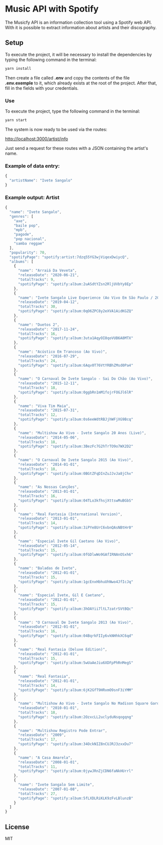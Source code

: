 # Music API with Spotify

The Musicfy API is an information collection tool using a Spotify web API. With it is possible to extract information about artists and their discography.

## Setup

To execute the project, it will be necessary to install the dependencies by typing the following command in the terminal:

```bash
yarn install
```

Then create a file called **.env** and copy the contents of the file **.env.exemple** to it, which already exists at the root of the project. After that, fill in the fields with your credentials.

### Use

To execute the project, type the following command in the terminal:

```bash
yarn start
```

The system is now ready to be used via the routes:

[http://localhost:3000/artist/info](http://localhost:3000/artist/info)

Just send a request for these routes with a JSON containing the artist's name.

### Example of data entry:

```javascript
{
  "artistName": "Ivete Sangalo"
}
```
### Example output: Artist

```javascript
{
  "name": "Ivete Sangalo",
  "genres": [
    "axe",
    "baile pop",
    "mpb",
    "pagode",
    "pop nacional",
    "samba reggae"
  ],
  "popularity": 70,
  "spotifyPage": "spotify:artist:7dzq55YG3wjViqexDwiycQ",
  "albums": [
    {
      "name": "Arraiá Da Veveta",
      "releaseDate": "2020-06-21",
      "totalTracks": 9,
      "spotifyPage": "spotify:album:2uASdtYZsn2RljUVbYy8Ep"
    },
    {
      "name": "Ivete Sangalo Live Experience (Ao Vivo Em São Paulo / 2018)",
      "releaseDate": "2019-04-12",
      "totalTracks": 30,
      "spotifyPage": "spotify:album:0qO6ZPC8y2eXVA1AidKGZQ"
    },
    {
      "name": "Duetos 2",
      "releaseDate": "2017-11-24",
      "totalTracks": 16,
      "spotifyPage": "spotify:album:3uta1AqyOI8qoVUB6A8MTX"
    },
    {
      "name": "Acústico Em Trancoso (Ao Vivo)",
      "releaseDate": "2016-07-29",
      "totalTracks": 24,
      "spotifyPage": "spotify:album:6Aqv0T76VtYRBhZMsd0Pa4"
    },
    {
      "name": "O Carnaval De Ivete Sangalo - Sai Do Chão (Ao Vivo)",
      "releaseDate": "2015-12-11",
      "totalTracks": 18,
      "spotifyPage": "spotify:album:0ggbRn1mM1fojrFOGJl6lR"
    },
    {
      "name": "Viva Tim Maia",
      "releaseDate": "2015-07-31",
      "totalTracks": 12,
      "spotifyPage": "spotify:album:0s6eeWdtRBJjhWFjXG9Bcq"
    },
    {
      "name": "Multishow Ao Vivo - Ivete Sangalo 20 Anos (Live)",
      "releaseDate": "2014-05-06",
      "totalTracks": 18,
      "spotifyPage": "spotify:album:3BezFc7G2hTrTO9o7WX2D2"
    },
    {
      "name": "O Carnaval De Ivete Sangalo 2015 (Ao Vivo)",
      "releaseDate": "2014-01-01",
      "totalTracks": 18,
      "spotifyPage": "spotify:album:0BGtZFqDInZuJJvJa8jChx"
    },
    {
      "name": "As Nossas Canções",
      "releaseDate": "2013-01-01",
      "totalTracks": 16,
      "spotifyPage": "spotify:album:04TLo3kfhsjXttswMuBGbS"
    },
    {
      "name": "Real Fantasia (International Version)",
      "releaseDate": "2013-01-01",
      "totalTracks": 14,
      "spotifyPage": "spotify:album:3iPYe8UrC6vbnQAsNBtHr0"
    },
    {
      "name": "Especial Ivete Gil Caetano (Ao Vivo)",
      "releaseDate": "2012-05-14",
      "totalTracks": 15,
      "spotifyPage": "spotify:album:0fGDlwWo9GAfIRNAnOSxh6"
    },
    {
      "name": "Baladas de Ivete",
      "releaseDate": "2012-01-01",
      "totalTracks": 15,
      "spotifyPage": "spotify:album:1gcEnxHbhuUhNwo4JfIcJq"
    },
    {
      "name": "Especial Ivete, Gil E Caetano",
      "releaseDate": "2012-01-01",
      "totalTracks": 15,
      "spotifyPage": "spotify:album:3hOAYii7ltL7zatrSVtBQc"
    },
    {
      "name": "O Carnaval De Ivete Sangalo 2013 (Ao Vivo)",
      "releaseDate": "2012-01-01",
      "totalTracks": 16,
      "spotifyPage": "spotify:album:04BqrkFIIy6vkNHhkXC6qd"
    },
    {
      "name": "Real Fantasia (Deluxe Edition)",
      "releaseDate": "2012-01-01",
      "totalTracks": 15,
      "spotifyPage": "spotify:album:5wUaAeJiu6XDFpPhRnMegS"
    },
    {
      "name": "Real Fantasia",
      "releaseDate": "2012-01-01",
      "totalTracks": 14,
      "spotifyPage": "spotify:album:6jK2GfT9HRxmO9snF3iYMM"
    },
    {
      "name": "Multishow Ao Vivo - Ivete Sangalo No Madison Square Garden (Ao Vivo No Madison Square Garden / 2010)",
      "releaseDate": "2010-01-01",
      "totalTracks": 18,
      "spotifyPage": "spotify:album:2OzxcLL2uclyduNsqogqng"
    },
    {
      "name": "Multishow Registro Pode Entrar",
      "releaseDate": "2009",
      "totalTracks": 17,
      "spotifyPage": "spotify:album:34OckNIZ8nCUJRJ3zxxDu7"
    },
    {
      "name": "A Casa Amarela",
      "releaseDate": "2008-01-01",
      "totalTracks": 11,
      "spotifyPage": "spotify:album:0jywJRnZjCDN6faNkHUrrl"
    },
    {
      "name": "Ivete Sangalo Sem Limite",
      "releaseDate": "2007-01-08",
      "totalTracks": 27,
      "spotifyPage": "spotify:album:5fLXDLRiKLK9zFvLBlunzB"
    }
  ]
}
```
## License

MIT
